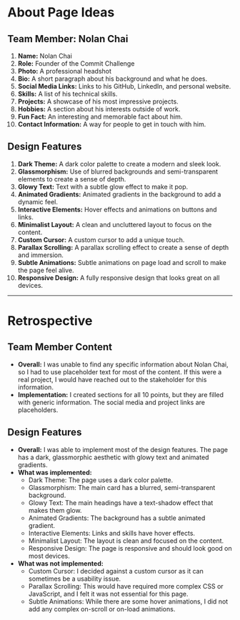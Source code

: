 # About Page Ideas

## Team Member: Nolan Chai

1. **Name:** Nolan Chai
2. **Role:** Founder of the Commit Challenge
3. **Photo:** A professional headshot
4. **Bio:** A short paragraph about his background and what he does.
5. **Social Media Links:** Links to his GitHub, LinkedIn, and personal website.
6. **Skills:** A list of his technical skills.
7. **Projects:** A showcase of his most impressive projects.
8. **Hobbies:** A section about his interests outside of work.
9. **Fun Fact:** An interesting and memorable fact about him.
10. **Contact Information:** A way for people to get in touch with him.

## Design Features

1. **Dark Theme:** A dark color palette to create a modern and sleek look.
2. **Glassmorphism:** Use of blurred backgrounds and semi-transparent elements to create a sense of depth.
3. **Glowy Text:** Text with a subtle glow effect to make it pop.
4. **Animated Gradients:** Animated gradients in the background to add a dynamic feel.
5. **Interactive Elements:** Hover effects and animations on buttons and links.
6. **Minimalist Layout:** A clean and uncluttered layout to focus on the content.
7. **Custom Cursor:** A custom cursor to add a unique touch.
8. **Parallax Scrolling:** A parallax scrolling effect to create a sense of depth and immersion.
9. **Subtle Animations:** Subtle animations on page load and scroll to make the page feel alive.
10. **Responsive Design:** A fully responsive design that looks great on all devices.

---

# Retrospective

## Team Member Content

- **Overall:** I was unable to find any specific information about Nolan Chai, so I had to use placeholder text for most of the content. If this were a real project, I would have reached out to the stakeholder for this information.
- **Implementation:** I created sections for all 10 points, but they are filled with generic information. The social media and project links are placeholders.

## Design Features

- **Overall:** I was able to implement most of the design features. The page has a dark, glassmorphic aesthetic with glowy text and animated gradients.
- **What was implemented:**
    - Dark Theme: The page uses a dark color palette.
    - Glassmorphism: The main card has a blurred, semi-transparent background.
    - Glowy Text: The main headings have a text-shadow effect that makes them glow.
    - Animated Gradients: The background has a subtle animated gradient.
    - Interactive Elements: Links and skills have hover effects.
    - Minimalist Layout: The layout is clean and focused on the content.
    - Responsive Design: The page is responsive and should look good on most devices.
- **What was not implemented:**
    - Custom Cursor: I decided against a custom cursor as it can sometimes be a usability issue.
    - Parallax Scrolling: This would have required more complex CSS or JavaScript, and I felt it was not essential for this page.
    - Subtle Animations: While there are some hover animations, I did not add any complex on-scroll or on-load animations.
